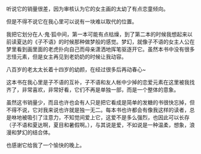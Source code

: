 听说它的销量很差，因为审核认为它的女主画的太幼了有点恋童倾向。

但是不得不说它在我心里可以说有一块难以取代的位置。

我把它划分在人·鬼·狐中间，第一本可能有点枯燥，到了第二本的时候我想起来以前读夏达的《子不语》的时候那种做梦般的感觉。梦幻，就像子不语的女主人公在梦里看到画里面的老虎扑向自己而母亲潇洒地挥笔驱逐开它。虽然本书中没有很多志怪元素，但是女主再见到老奶奶的时候让我动容。

八百岁的老太太长着十四岁的幼颜，在经过很多后再动春心~

这本书在我心里是子不语的互补，子不语和友人帐中少掉的恋爱元素在这里被我找齐了，非常喜欢，非常好看，它们不再是单独一部，而是一个整体的意象。

虽然这书销量少，而且也许也会有人只是把它看成是简单的发糖的书很快忘掉，但不得不说，它对我来说也许就是独一无二。每本书也许都会有像我这样的读者，总是咻地被吸引了注意力，不知觉间爱上它，这爱不是多么强烈，也因此可以长存（子不语和夏达啊，夏目和暑假啊。），与其说是爱，不如说是一种温柔，想象，浪漫和梦幻的结合体。

也感谢它给我了一个愉快的晚上。